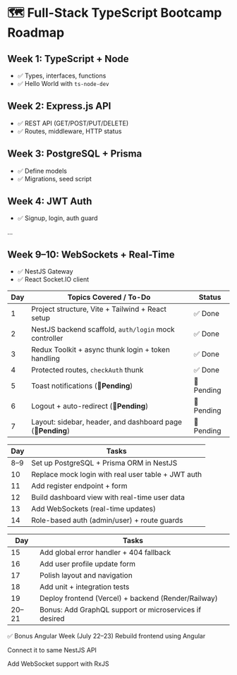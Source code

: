 # 🗺️ Full-Stack TypeScript Bootcamp Roadmap

## Week 1: TypeScript + Node
- ✅ Types, interfaces, functions
- ✅ Hello World with `ts-node-dev`

## Week 2: Express.js API
- ✅ REST API (GET/POST/PUT/DELETE)
- ✅ Routes, middleware, HTTP status

## Week 3: PostgreSQL + Prisma
- ✅ Define models
- ✅ Migrations, seed script

## Week 4: JWT Auth
- ✅ Signup, login, auth guard

...

## Week 9–10: WebSockets + Real-Time
- ✅ NestJS Gateway
- ✅ React Socket.IO client


| Day | Topics Covered / To-Do                                      | Status     |
| --- | ----------------------------------------------------------- | ---------- |
| 1   | Project structure, Vite + Tailwind + React setup            | ✅ Done     |
| 2   | NestJS backend scaffold, `auth/login` mock controller       | ✅ Done     |
| 3   | Redux Toolkit + async thunk login + token handling          | ✅ Done     |
| 4   | Protected routes, `checkAuth` thunk                         | ✅ Done     |
| 5   | Toast notifications (📍**Pending**)                         | 🔲 Pending |
| 6   | Logout + auto-redirect (📍**Pending**)                      | 🔲 Pending |
| 7   | Layout: sidebar, header, and dashboard page (📍**Pending**) | 🔲 Pending |


| Day | Tasks                                              |
| --- | -------------------------------------------------- |
| 8–9 | Set up PostgreSQL + Prisma ORM in NestJS           |
| 10  | Replace mock login with real user table + JWT auth |
| 11  | Add register endpoint + form                       |
| 12  | Build dashboard view with real-time user data      |
| 13  | Add WebSockets (real-time updates)                 |
| 14  | Role-based auth (admin/user) + route guards        |

| Day   | Tasks                                                  |
| ----- | ------------------------------------------------------ |
| 15    | Add global error handler + 404 fallback                |
| 16    | Add user profile update form                           |
| 17    | Polish layout and navigation                           |
| 18    | Add unit + integration tests                           |
| 19    | Deploy frontend (Vercel) + backend (Render/Railway)    |
| 20–21 | Bonus: Add GraphQL support or microservices if desired |


✅ Bonus Angular Week (July 22–23)
Rebuild frontend using Angular

Connect it to same NestJS API

Add WebSocket support with RxJS

